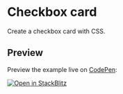 # Checkbox card

Create a checkbox card with CSS.

## Preview

Preview the example live on [CodePen](https://codepen.io/aaw3k):

[![Open in StackBlitz](https://github.com/aaw3k/pens/tree/main/doc/open_in_codepen.svg)](https://codepen.io/aaw3k/pen/zYBxEWX)
